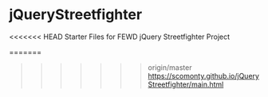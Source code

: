 jQueryStreetfighter
===================

<<<<<<< HEAD
Starter Files for FEWD jQuery Streetfighter Project

=======
>>>>>>> origin/master
https://scomonty.github.io/jQueryStreetfighter/main.html
